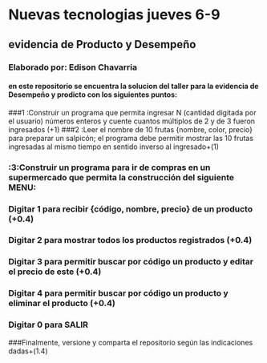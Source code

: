 # Nuevas tecnologias jueves 6-9
## evidencia de Producto y Desempeño
### Elaborado por: Edison Chavarria
#### en este repositorio se encuentra la solucion del taller para la evidencia de Desempeño y prodicto con los siguientes puntos:
###1 :Construir un programa que permita ingresar N (cantidad digitada por el usuario) números enteros y cuente cuantos múltiplos de 2 y de 3 fueron ingresados (+1)
###2 :Leer el nombre de 10 frutas {nombre, color, precio} para preparar un salpicón; el programa debe permitir mostrar las 10 frutas ingresadas al mismo tiempo en sentido inverso al ingresado+(1)
### :3:Construir un programa para ir de compras en un supermercado que permita la construcción del siguiente MENU:
### Digitar 1 para recibir {código, nombre, precio} de un producto (+0.4)
### Digitar 2 para mostrar todos los productos registrados (+0.4)
### Digitar 3 para permitir buscar por código un producto y editar el precio de este (+0.4)
### Digitar 4 para permitir buscar por código un producto y eliminar el producto (+0.4)
### Digitar 0 para SALIR
###Finalmente, versione y comparta el repositorio según las indicaciones dadas+(1.4)
